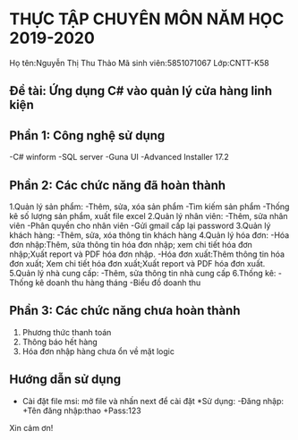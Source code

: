 # THỰC TẬP CHUYÊN MÔN NĂM HỌC 2019-2020
Họ tên:Nguyễn Thị Thu Thảo
Mã sinh viên:5851071067
Lớp:CNTT-K58
## Đề tài: Ứng dụng C# vào quản lý cửa hàng linh kiện
## Phần 1: Công nghệ sử dụng
-C# winform
-SQL server
-Guna UI
-Advanced Installer 17.2
## Phần 2: Các chức năng đã hoàn thành
1.Quản lý sản phẩm:
-Thêm, sửa, xóa sản phẩm
-Tìm kiếm sản phẩm
-Thống kê số lượng sản phẩm, xuất file excel
2.Quản lý nhân viên:
-Thêm, sửa nhân viên
-Phân quyền cho nhân viên
-Gửi gmail cấp lại password
3.Quản lý khách hàng:
-Thêm, sửa, xóa thông tin khách hàng
4.Quản lý hóa đơn:
-Hóa đơn nhập:Thêm, sửa thông tin hóa đơn nhập; xem chi tiết hóa đơn nhập;Xuất report và PDF hóa đơn nhập.
-Hóa đơn xuất:Thêm thông tin hóa đơn xuất; Xem chi tiết hóa đơn xuất;Xuất report và PDF hóa đơn xuất.
5.Quản lý nhà cung cấp:
-Thêm, sửa thông tin nhà cung cấp
6.Thống kê:
-Thống kê doanh thu hàng tháng
-Biểu đồ doanh thu
## Phần 3: Các chức năng chưa hoàn thành
1. Phương thức thanh toán
2. Thông báo hết hàng
3. Hóa đơn nhập hàng chưa ổn về mặt logic

## Hướng dẫn sử dụng
- Cài đặt file msi: mở file và nhấn next để cài đặt
*Sử dụng:
-Đăng nhập: 
+Tên đăng nhập:thao
+Pass:123

Xin cảm ơn!